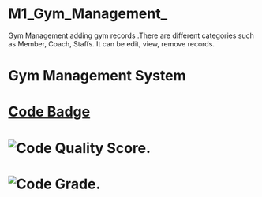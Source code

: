 # M1_Gym_Management_
Gym Management adding gym records .There are different categories such as Member, Coach, Staffs. It can be edit, view, remove records.

# Gym Management System

# [Code Badge](https://app.codiga.io/public/project/32579/M1_Gym_Management_System/dashboard)
# ![Code Quality Score](https://api.codiga.io/project/32579/score/svg).

# ![Code Grade](https://api.codiga.io/project/32579/status/svg).


